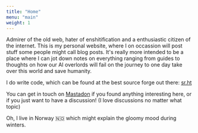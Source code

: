 ```yaml
---
title: "Home"
menu: "main"
weight: 1
---
```


Admirer of the old web, hater of enshitification and a enthusiastic citizen of 
the internet. This is my personal website, where I on occassion will post stuff
some people might call blog posts. It's really more intended to be a place where
I can jot down notes on everything ranging from guides to thoughts on how our
AI overlords will fail on the journey to one day take over this world and save 
humanity.

I do write code, which can be found at the best source forge out there: 
[sr.ht](https://sr.ht/~cr4sh0v3rrid3/)


You can get in touch on [Mastadon](https://infosec.exchange/@mysticmastomouse)
if you found anything interesting here, or if you just want to have a discussion!
(I love discussions no matter what topic)

Oh, I live in Norway :norway: which might explain the gloomy mood during winters.
